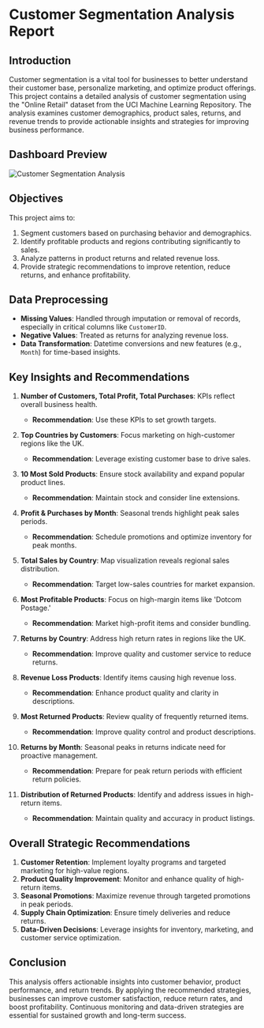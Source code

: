 
# Customer Segmentation Analysis Report

## Introduction

Customer segmentation is a vital tool for businesses to better understand their customer base, personalize marketing, and optimize product offerings. This project contains a detailed analysis of customer segmentation using the "Online Retail" dataset from the UCI Machine Learning Repository. The analysis examines customer demographics, product sales, returns, and revenue trends to provide actionable insights and strategies for improving business performance.


## Dashboard Preview
![Customer Segmentation Analysis](./dashboard_screenshot.png)
## Objectives

This project aims to:
1. Segment customers based on purchasing behavior and demographics.
2. Identify profitable products and regions contributing significantly to sales.
3. Analyze patterns in product returns and related revenue loss.
4. Provide strategic recommendations to improve retention, reduce returns, and enhance profitability.


## Data Preprocessing

- **Missing Values**: Handled through imputation or removal of records, especially in critical columns like `CustomerID`.
- **Negative Values**: Treated as returns for analyzing revenue loss.
- **Data Transformation**: Datetime conversions and new features (e.g., `Month`) for time-based insights.

## Key Insights and Recommendations

1. **Number of Customers, Total Profit, Total Purchases**: KPIs reflect overall business health.
   - **Recommendation**: Use these KPIs to set growth targets.

2. **Top Countries by Customers**: Focus marketing on high-customer regions like the UK.
   - **Recommendation**: Leverage existing customer base to drive sales.

3. **10 Most Sold Products**: Ensure stock availability and expand popular product lines.
   - **Recommendation**: Maintain stock and consider line extensions.

4. **Profit & Purchases by Month**: Seasonal trends highlight peak sales periods.
   - **Recommendation**: Schedule promotions and optimize inventory for peak months.

5. **Total Sales by Country**: Map visualization reveals regional sales distribution.
   - **Recommendation**: Target low-sales countries for market expansion.

6. **Most Profitable Products**: Focus on high-margin items like 'Dotcom Postage.'
   - **Recommendation**: Market high-profit items and consider bundling.

7. **Returns by Country**: Address high return rates in regions like the UK.
   - **Recommendation**: Improve quality and customer service to reduce returns.

8. **Revenue Loss Products**: Identify items causing high revenue loss.
   - **Recommendation**: Enhance product quality and clarity in descriptions.

9. **Most Returned Products**: Review quality of frequently returned items.
   - **Recommendation**: Improve quality control and product descriptions.

10. **Returns by Month**: Seasonal peaks in returns indicate need for proactive management.
    - **Recommendation**: Prepare for peak return periods with efficient return policies.

11. **Distribution of Returned Products**: Identify and address issues in high-return items.
    - **Recommendation**: Maintain quality and accuracy in product listings.

## Overall Strategic Recommendations

1. **Customer Retention**: Implement loyalty programs and targeted marketing for high-value regions.
2. **Product Quality Improvement**: Monitor and enhance quality of high-return items.
3. **Seasonal Promotions**: Maximize revenue through targeted promotions in peak periods.
4. **Supply Chain Optimization**: Ensure timely deliveries and reduce returns.
5. **Data-Driven Decisions**: Leverage insights for inventory, marketing, and customer service optimization.

## Conclusion

This analysis offers actionable insights into customer behavior, product performance, and return trends. By applying the recommended strategies, businesses can improve customer satisfaction, reduce return rates, and boost profitability. Continuous monitoring and data-driven strategies are essential for sustained growth and long-term success.
